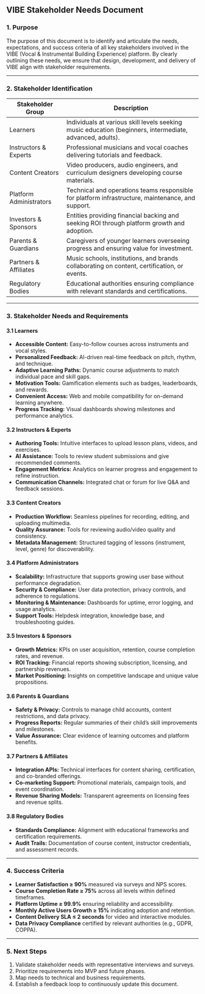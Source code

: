 ## VIBE Stakeholder Needs Document

### 1. Purpose

The purpose of this document is to identify and articulate the needs, expectations, and success criteria of all key stakeholders involved in the VIBE (Vocal & Instrumental Building Experience) platform. By clearly outlining these needs, we ensure that design, development, and delivery of VIBE align with stakeholder requirements.

---

### 2. Stakeholder Identification

| Stakeholder Group       | Description                                                                                              |
| ----------------------- | -------------------------------------------------------------------------------------------------------- |
| Learners                | Individuals at various skill levels seeking music education (beginners, intermediate, advanced, adults). |
| Instructors & Experts   | Professional musicians and vocal coaches delivering tutorials and feedback.                              |
| Content Creators        | Video producers, audio engineers, and curriculum designers developing course materials.                  |
| Platform Administrators | Technical and operations teams responsible for platform infrastructure, maintenance, and support.        |
| Investors & Sponsors    | Entities providing financial backing and seeking ROI through platform growth and adoption.               |
| Parents & Guardians     | Caregivers of younger learners overseeing progress and ensuring value for investment.                    |
| Partners & Affiliates   | Music schools, institutions, and brands collaborating on content, certification, or events.              |
| Regulatory Bodies       | Educational authorities ensuring compliance with relevant standards and certifications.                  |

---

### 3. Stakeholder Needs and Requirements

#### 3.1 Learners

* **Accessible Content:** Easy-to-follow courses across instruments and vocal styles.
* **Personalized Feedback:** AI-driven real-time feedback on pitch, rhythm, and technique.
* **Adaptive Learning Paths:** Dynamic course adjustments to match individual pace and skill gaps.
* **Motivation Tools:** Gamification elements such as badges, leaderboards, and rewards.
* **Convenient Access:** Web and mobile compatibility for on-demand learning anywhere.
* **Progress Tracking:** Visual dashboards showing milestones and performance analytics.

#### 3.2 Instructors & Experts

* **Authoring Tools:** Intuitive interfaces to upload lesson plans, videos, and exercises.
* **AI Assistance:** Tools to review student submissions and give recommended comments.
* **Engagement Metrics:** Analytics on learner progress and engagement to refine instruction.
* **Communication Channels:** Integrated chat or forum for live Q\&A and feedback sessions.

#### 3.3 Content Creators

* **Production Workflow:** Seamless pipelines for recording, editing, and uploading multimedia.
* **Quality Assurance:** Tools for reviewing audio/video quality and consistency.
* **Metadata Management:** Structured tagging of lessons (instrument, level, genre) for discoverability.

#### 3.4 Platform Administrators

* **Scalability:** Infrastructure that supports growing user base without performance degradation.
* **Security & Compliance:** User data protection, privacy controls, and adherence to regulations.
* **Monitoring & Maintenance:** Dashboards for uptime, error logging, and usage analytics.
* **Support Tools:** Helpdesk integration, knowledge base, and troubleshooting guides.

#### 3.5 Investors & Sponsors

* **Growth Metrics:** KPIs on user acquisition, retention, course completion rates, and revenue.
* **ROI Tracking:** Financial reports showing subscription, licensing, and partnership revenues.
* **Market Positioning:** Insights on competitive landscape and unique value propositions.

#### 3.6 Parents & Guardians

* **Safety & Privacy:** Controls to manage child accounts, content restrictions, and data privacy.
* **Progress Reports:** Regular summaries of their child’s skill improvements and milestones.
* **Value Assurance:** Clear evidence of learning outcomes and platform benefits.

#### 3.7 Partners & Affiliates

* **Integration APIs:** Technical interfaces for content sharing, certification, and co-branded offerings.
* **Co-marketing Support:** Promotional materials, campaign tools, and event coordination.
* **Revenue Sharing Models:** Transparent agreements on licensing fees and revenue splits.

#### 3.8 Regulatory Bodies

* **Standards Compliance:** Alignment with educational frameworks and certification requirements.
* **Audit Trails:** Documentation of course content, instructor credentials, and assessment records.

---

### 4. Success Criteria

* **Learner Satisfaction ≥ 90%** measured via surveys and NPS scores.
* **Course Completion Rate ≥ 75%** across all levels within defined timeframes.
* **Platform Uptime ≥ 99.9%** ensuring reliability and accessibility.
* **Monthly Active Users Growth ≥ 15%** indicating adoption and retention.
* **Content Delivery SLA ≤ 2 seconds** for video and interactive modules.
* **Data Privacy Compliance** certified by relevant authorities (e.g., GDPR, COPPA).

---

### 5. Next Steps

1. Validate stakeholder needs with representative interviews and surveys.
2. Prioritize requirements into MVP and future phases.
3. Map needs to technical and business requirements.
4. Establish a feedback loop to continuously update this document.
